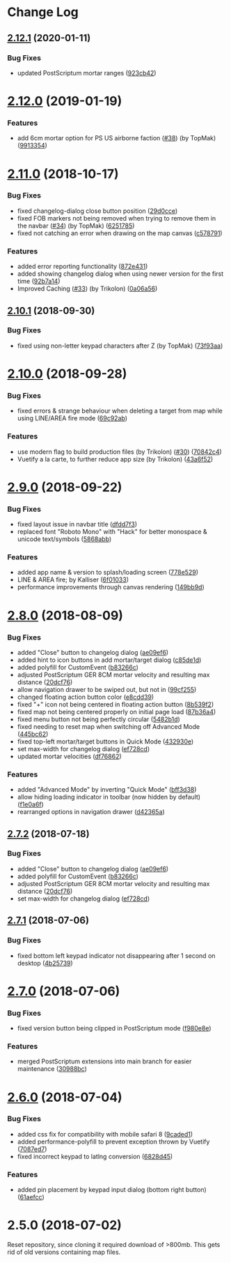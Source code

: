 # Change Log

<a name="2.12.1"></a>
## [2.12.1](https://github.com/Endebert/squadmc/compare/v2.12.0...v2.12.1) (2020-01-11)


### Bug Fixes

* updated PostScriptum mortar ranges ([923cb42](https://github.com/Endebert/squadmc/commit/923cb42))



<a name="2.12.0"></a>
# [2.12.0](https://github.com/Endebert/squadmc/compare/v2.11.0...v2.12.0) (2019-01-19)


### Features

* add 6cm mortar option for PS US airborne faction ([#38](https://github.com/Endebert/squadmc/issues/38)) (by TopMak) ([9913354](https://github.com/Endebert/squadmc/commit/9913354))



<a name="2.11.0"></a>
# [2.11.0](https://github.com/Endebert/squadmc/compare/v2.10.1...v2.11.0) (2018-10-17)


### Bug Fixes

* fixed changelog-dialog close button position ([29d0cce](https://github.com/Endebert/squadmc/commit/29d0cce))
* fixed FOB markers not being removed when trying to remove them in the navbar ([#34](https://github.com/Endebert/squadmc/issues/34)) (by TopMak) ([6251785](https://github.com/Endebert/squadmc/commit/6251785))
* fixed not catching an error when drawing on the map canvas ([c578791](https://github.com/Endebert/squadmc/commit/c578791))


### Features

* added error reporting functionality ([872e431](https://github.com/Endebert/squadmc/commit/872e431))
* added showing changelog dialog when using newer version for the first time ([92b7a14](https://github.com/Endebert/squadmc/commit/92b7a14))
* Improved Caching ([#33](https://github.com/Endebert/squadmc/issues/33)) (by Trikolon) ([0a06a56](https://github.com/Endebert/squadmc/commit/0a06a56))



<a name="2.10.1"></a>
## [2.10.1](https://github.com/Endebert/squadmc/compare/v2.10.0...v2.10.1) (2018-09-30)


### Bug Fixes

* fixed using non-letter keypad characters after Z (by TopMak) ([73f93aa](https://github.com/Endebert/squadmc/commit/73f93aa))



<a name="2.10.0"></a>
# [2.10.0](https://github.com/Endebert/squadmc/compare/v2.9.0...v2.10.0) (2018-09-28)


### Bug Fixes

* fixed errors & strange behaviour when deleting a target from map while using LINE/AREA fire mode ([69c92ab](https://github.com/Endebert/squadmc/commit/69c92ab))


### Features

* use modern flag to build production files (by Trikolon) ([#30](https://github.com/Endebert/squadmc/issues/30)) ([70842c4](https://github.com/Endebert/squadmc/commit/70842c4))
* Vuetify a la carte, to further reduce app size (by Trikolon) ([43a6f52](https://github.com/Endebert/squadmc/commit/43a6f52))



<a name="2.9.0"></a>
# [2.9.0](https://github.com/Endebert/squadmc/compare/v2.8.0...v2.9.0) (2018-09-22)


### Bug Fixes

* fixed layout issue in navbar title ([dfdd7f3](https://github.com/Endebert/squadmc/commit/dfdd7f3))
* replaced font "Roboto Mono" with "Hack" for better monospace & unicode text/symbols ([5868abb](https://github.com/Endebert/squadmc/commit/5868abb))


### Features

* added app name & version to splash/loading screen ([778e529](https://github.com/Endebert/squadmc/commit/778e529))
* LINE & AREA fire; by Kalliser ([6f01033](https://github.com/Endebert/squadmc/commit/6f01033))
* performance improvements through canvas rendering ([149bb9d](https://github.com/Endebert/squadmc/commit/149bb9d))



<a name="2.8.0"></a>
# [2.8.0](https://github.com/Endebert/squadmc/compare/v2.7.1...v2.8.0) (2018-08-09)


### Bug Fixes

* added "Close" button to changelog dialog ([ae09ef6](https://github.com/Endebert/squadmc/commit/ae09ef6))
* added hint to icon buttons in add mortar/target dialog ([c85de1d](https://github.com/Endebert/squadmc/commit/c85de1d))
* added polyfill for CustomEvent ([b83266c](https://github.com/Endebert/squadmc/commit/b83266c))
* adjusted PostScriptum GER 8CM mortar velocity and resulting max distance ([20dcf76](https://github.com/Endebert/squadmc/commit/20dcf76))
* allow navigation drawer to be swiped out, but not in ([99cf255](https://github.com/Endebert/squadmc/commit/99cf255))
* changed floating action button color ([e8cdd39](https://github.com/Endebert/squadmc/commit/e8cdd39))
* fixed "+" icon not being centered in floating action button ([8b539f2](https://github.com/Endebert/squadmc/commit/8b539f2))
* fixed map not being centered properly on initial page load ([87b36a4](https://github.com/Endebert/squadmc/commit/87b36a4))
* fixed menu button not being perfectly circular ([5482b1d](https://github.com/Endebert/squadmc/commit/5482b1d))
* fixed needing to reset map when switching off Advanced Mode ([445bc62](https://github.com/Endebert/squadmc/commit/445bc62))
* fixed top-left mortar/target buttons in Quick Mode ([432930e](https://github.com/Endebert/squadmc/commit/432930e))
* set max-width for changelog dialog ([ef728cd](https://github.com/Endebert/squadmc/commit/ef728cd))
* updated mortar velocities ([df76862](https://github.com/Endebert/squadmc/commit/df76862))


### Features

* added "Advanced Mode" by inverting "Quick Mode" ([bff3d38](https://github.com/Endebert/squadmc/commit/bff3d38))
* allow hiding loading indicator in toolbar (now hidden by default) ([f1e0a6f](https://github.com/Endebert/squadmc/commit/f1e0a6f))
* rearranged options in navigation drawer ([d42365a](https://github.com/Endebert/squadmc/commit/d42365a))



<a name="2.7.2"></a>
## [2.7.2](https://github.com/Endebert/squadmc/compare/v2.7.1...v2.7.2) (2018-07-18)


### Bug Fixes

* added "Close" button to changelog dialog ([ae09ef6](https://github.com/Endebert/squadmc/commit/ae09ef6))
* added polyfill for CustomEvent ([b83266c](https://github.com/Endebert/squadmc/commit/b83266c))
* adjusted PostScriptum GER 8CM mortar velocity and resulting max distance ([20dcf76](https://github.com/Endebert/squadmc/commit/20dcf76))
* set max-width for changelog dialog ([ef728cd](https://github.com/Endebert/squadmc/commit/ef728cd))



<a name="2.7.1"></a>
## [2.7.1](https://github.com/Endebert/squadmc/compare/v2.7.0...v2.7.1) (2018-07-06)


### Bug Fixes

* fixed bottom left keypad indicator not disappearing after 1 second on desktop ([4b25739](https://github.com/Endebert/squadmc/commit/4b25739))



<a name="2.7.0"></a>
# [2.7.0](https://github.com/Endebert/squadmc/compare/v2.6.0...v2.7.0) (2018-07-06)


### Bug Fixes

* fixed version button being clipped in PostScriptum mode ([f980e8e](https://github.com/Endebert/squadmc/commit/f980e8e))


### Features

* merged PostScriptum extensions into main branch for easier maintenance ([30988bc](https://github.com/Endebert/squadmc/commit/30988bc))



<a name="2.6.0"></a>
# [2.6.0](https://github.com/Endebert/squadmc/compare/v2.5.0...v2.6.0) (2018-07-04)


### Bug Fixes

* added css fix for compatibility with mobile safari 8 ([9caded1](https://github.com/Endebert/squadmc/commit/9caded1))
* added performance-polyfill to prevent exception thrown by Vuetify ([7087ed7](https://github.com/Endebert/squadmc/commit/7087ed7))
* fixed incorrect keypad to latlng conversion ([6828d45](https://github.com/Endebert/squadmc/commit/6828d45))


### Features

* added pin placement by keypad input dialog (bottom right button) ([61aefcc](https://github.com/Endebert/squadmc/commit/61aefcc))



<a name="2.5.0"></a>
# 2.5.0 (2018-07-02)
Reset repository, since cloning it required download of >800mb. This gets rid of old versions containing map files.